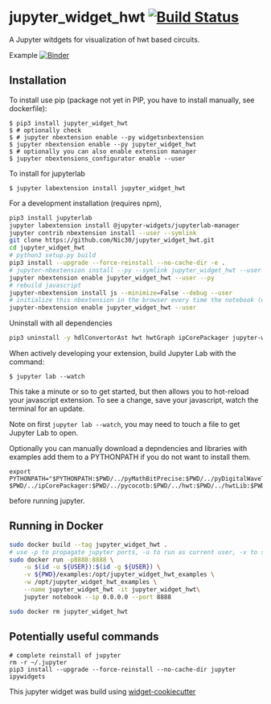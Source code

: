 jupyter_widget_hwt [![Build Status](https://travis-ci.org/Nic30/jupyter_widget_hwt.svg?branch=master)](https://travis-ci.org/Nic30/jupyter_widget_hwt)
===============================


A Jupyter witdgets for visualization of hwt based circuits.

Example [![Binder](https://mybinder.org/badge_logo.svg)](https://mybinder.org/v2/gh/Nic30/jupyter_widget_hwt.git/master?filepath=examples%2Findex.ipynb)


Installation
------------

To install use pip (package not yet in PIP, you have to install manually, see dockerfile):

    $ pip3 install jupyter_widget_hwt
    $ # optionally check
    $ # jupyter nbextension enable --py widgetsnbextension
    $ jupyter nbextension enable --py jupyter_widget_hwt
    $ # optionally you can also enable extension manager
    $ jupyter nbextensions_configurator enable --user

To install for jupyterlab

    $ jupyter labextension install jupyter_widget_hwt

For a development installation (requires npm),
```bash
pip3 install jupyterlab
jupyter labextension install @jupyter-widgets/jupyterlab-manager
jupyter contrib nbextension install --user --symlink
git clone https://github.com/Nic30/jupyter_widget_hwt.git
cd jupyter_widget_hwt
# python3 setup.py build
pip3 install --upgrade --force-reinstall --no-cache-dir -e .
# jupyter-nbextension install --py --symlink jupyter_widget_hwt --user
jupyter nbextension enable jupyter_widget_hwt --user --py
# rebuild javascript
jupyter-nbextension install js --minimize=False --debug --user
# initialize this nbextension in the browser every time the notebook (or other app) loads
jupyter-nbextension enable jupyter_widget_hwt --user
```

Uninstall with all dependencies
```bash
pip3 uninstall -y hdlConvertorAst hwt hwtGraph ipCorePackager jupyter-widget-hwt pyDigitalWaveTools pyMathBitPrecise pycocotb
```

When actively developing your extension, build Jupyter Lab with the command:

    $ jupyter lab --watch

This take a minute or so to get started, but then allows you to hot-reload your javascript extension.
To see a change, save your javascript, watch the terminal for an update.

Note on first `jupyter lab --watch`, you may need to touch a file to get Jupyter Lab to open.

Optionally you can manually download a depndencies and libraries with examples add them to a PYTHONPATH
if you do not want to install them.
```
export PYTHONPATH="$PYTHONPATH:$PWD/../pyMathBitPrecise:$PWD/../pyDigitalWaveTools:$PWD/../hdlConvertorAst:\
$PWD/../ipCorePackager:$PWD/../pycocotb:$PWD/../hwt:$PWD/../hwtLib:$PWD/../hwtGraph"
```
before running jupyter.


Running in Docker
-----------------

```bash
sudo docker build --tag jupyter_widget_hwt .
# use -p to propagate jupyter ports, -u to run as current user, -v to share exampes, -w to set work dir
sudo docker run -p8888:8888 \
    -u $(id -u ${USER}):$(id -g ${USER}) \
    -v ${PWD}/examples:/opt/jupyter_widget_hwt_examples \
    -w /opt/jupyter_widget_hwt_examples \
    --name jupyter_widget_hwt -it jupyter_widget_hwt\
    jupyter notebook --ip 0.0.0.0 --port 8888

sudo docker rm jupyter_widget_hwt
```

Potentially useful commands
----------------------------
```
# complete reinstall of jupyter
rm -r ~/.jupyter
pip3 install --upgrade --force-reinstall --no-cache-dir jupyter ipywidgets
```


This jupyter widget was build using [widget-cookiecutter](https://github.com/jupyter-widgets/widget-cookiecutter)